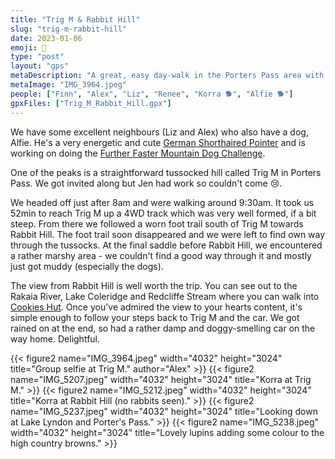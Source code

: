 ```yaml
---
title: "Trig M & Rabbit Hill"
slug: "trig-m-rabbit-hill"
date: 2023-01-06
emoji: 🥾
type: "post"
layout: "gps"
metaDescription: "A great, easy day-walk in the Porters Pass area with wonderful high country views."
metaImage: "IMG_3964.jpeg"
people: ["Finn", "Alex", "Liz", "Renee", "Korra 🐕", "Alfie 🐕"]
gpxFiles: ["Trig_M_Rabbit_Hill.gpx"]
---
```


We have some excellent neighbours (Liz and Alex) who also have a dog, Alfie. He's a very energetic and cute [German Shorthaired Pointer](https://en.wikipedia.org/wiki/German_Shorthaired_Pointer) and is working on doing the [Further Faster Mountain Dog Challenge](https://www.furtherfaster.co.nz/pages/mountain-dog-challenge).

One of the peaks is a straightforward tussocked hill called Trig M in Porters Pass. We got invited along but Jen had work so couldn't come 😢.

We headed off just after 8am and were walking around 9:30am. It took us 52min to reach Trig M up a 4WD track which was very well formed, if a bit steep. From there we followed a worn foot trail south of Trig M towards Rabbit Hill. The foot trail soon disappeared and we were left to find own way through the tussocks. At the final saddle before Rabbit Hill, we encountered a rather marshy area - we couldn't find a good way through it and mostly just got muddy (especially the dogs).

The view from Rabbit Hill is well worth the trip. You can see out to the Rakaia River, Lake Coleridge and Redcliffe Stream where you can walk into [Cookies Hut](/posts/comyns-cookies-circuit/). Once you've admired the view to your hearts content, it's simple enough to follow your steps back to Trig M and the car. We got rained on at the end, so had a rather damp and doggy-smelling car on the way home. Delightful.

{{< figure2 name="IMG_3964.jpeg" width="4032" height="3024" title="Group selfie at Trig M." author="Alex" >}}
{{< figure2 name="IMG_5207.jpeg" width="4032" height="3024" title="Korra at Trig M." >}}
{{< figure2 name="IMG_5212.jpeg" width="4032" height="3024" title="Korra at Rabbit Hill (no rabbits seen)." >}}
{{< figure2 name="IMG_5237.jpeg" width="4032" height="3024" title="Looking down at Lake Lyndon and Porter's Pass." >}}
{{< figure2 name="IMG_5238.jpeg" width="4032" height="3024" title="Lovely lupins adding some colour to the high country browns." >}}
